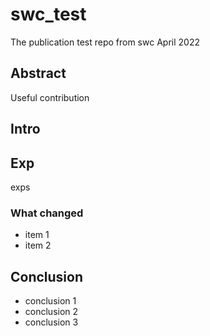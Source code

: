 # swc_test
The publication test repo from swc April 2022

## Abstract
Useful contribution

## Intro

## Exp
exps

### What changed
- item 1
- item 2

## Conclusion
- conclusion 1
- conclusion 2
- conclusion 3

